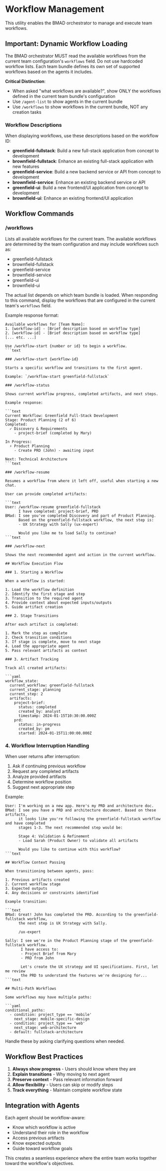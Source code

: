 # Workflow Management

This utility enables the BMAD orchestrator to manage and execute team workflows.

## Important: Dynamic Workflow Loading

The BMAD orchestrator MUST read the available workflows from the current team configuration's
`workflows` field. Do not use hardcoded workflow lists. Each team bundle defines its own set of
supported workflows based on the agents it includes.

**Critical Distinction**:

- When asked "what workflows are available?", show ONLY the workflows defined in the current team
  bundle's configuration
- Use `/agent-list` to show agents in the current bundle
- Use `/workflows` to show workflows in the current bundle, NOT any creation tasks

### Workflow Descriptions

When displaying workflows, use these descriptions based on the workflow ID:

- **greenfield-fullstack**: Build a new full-stack application from concept to development
- **brownfield-fullstack**: Enhance an existing full-stack application with new features
- **greenfield-service**: Build a new backend service or API from concept to development
- **brownfield-service**: Enhance an existing backend service or API
- **greenfield-ui**: Build a new frontend/UI application from concept to development
- **brownfield-ui**: Enhance an existing frontend/UI application

## Workflow Commands

### /workflows

Lists all available workflows for the current team. The available workflows are determined by the
team configuration and may include workflows such as:

- greenfield-fullstack
- brownfield-fullstack
- greenfield-service
- brownfield-service
- greenfield-ui
- brownfield-ui

The actual list depends on which team bundle is loaded. When responding to this command, display the
workflows that are configured in the current team's `workflows` field.

Example response format:

````text
Available workflows for [Team Name]:
1. [workflow-id] - [Brief description based on workflow type]
2. [workflow-id] - [Brief description based on workflow type]
[... etc. ...]

Use /workflow-start {number or id} to begin a workflow.
```text

### /workflow-start {workflow-id}

Starts a specific workflow and transitions to the first agent.

Example: `/workflow-start greenfield-fullstack`

### /workflow-status

Shows current workflow progress, completed artifacts, and next steps.

Example response:

```text
Current Workflow: Greenfield Full-Stack Development
Stage: Product Planning (2 of 6)
Completed:
  ✓ Discovery & Requirements
    - project-brief (completed by Mary)

In Progress:
  ⚡ Product Planning
    - Create PRD (John) - awaiting input

Next: Technical Architecture
```text

### /workflow-resume

Resumes a workflow from where it left off, useful when starting a new chat.

User can provide completed artifacts:

```text
User: /workflow-resume greenfield-fullstack
      I have completed: project-brief, PRD
BMad: I see you've completed Discovery and part of Product Planning.
      Based on the greenfield-fullstack workflow, the next step is:
      - UX Strategy with Sally (ux-expert)

      Would you like me to load Sally to continue?
```text

### /workflow-next

Shows the next recommended agent and action in the current workflow.

## Workflow Execution Flow

### 1. Starting a Workflow

When a workflow is started:

1. Load the workflow definition
2. Identify the first stage and step
3. Transition to the required agent
4. Provide context about expected inputs/outputs
5. Guide artifact creation

### 2. Stage Transitions

After each artifact is completed:

1. Mark the step as complete
2. Check transition conditions
3. If stage is complete, move to next stage
4. Load the appropriate agent
5. Pass relevant artifacts as context

### 3. Artifact Tracking

Track all created artifacts:

```yaml
workflow_state:
  current_workflow: greenfield-fullstack
  current_stage: planning
  current_step: 2
  artifacts:
    project-brief:
      status: completed
      created_by: analyst
      timestamp: 2024-01-15T10:30:00.000Z
    prd:
      status: in-progress
      created_by: pm
      started: 2024-01-15T11:00:00.000Z
````

### 4. Workflow Interruption Handling

When user returns after interruption:

1. Ask if continuing previous workflow
2. Request any completed artifacts
3. Analyze provided artifacts
4. Determine workflow position
5. Suggest next appropriate step

Example:

````text
User: I'm working on a new app. Here's my PRD and architecture doc.
BMad: I see you have a PRD and architecture document. Based on these artifacts,
      it looks like you're following the greenfield-fullstack workflow and have completed
      stages 1-3. The next recommended step would be:

      Stage 4: Validation & Refinement
      - Load Sarah (Product Owner) to validate all artifacts

      Would you like to continue with this workflow?
```text

## Workflow Context Passing

When transitioning between agents, pass:

1. Previous artifacts created
2. Current workflow stage
3. Expected outputs
4. Any decisions or constraints identified

Example transition:

```text
BMad: Great! John has completed the PRD. According to the greenfield-fullstack workflow,
      the next step is UX Strategy with Sally.

      /ux-expert

Sally: I see we're in the Product Planning stage of the greenfield-fullstack workflow.
       I have access to:
       - Project Brief from Mary
       - PRD from John

       Let's create the UX strategy and UI specifications. First, let me review
       the PRD to understand the features we're designing for...
```text

## Multi-Path Workflows

Some workflows may have multiple paths:

```yaml
conditional_paths:
  - condition: project_type == 'mobile'
    next_stage: mobile-specific-design
  - condition: project_type == 'web'
    next_stage: web-architecture
  - default: fullstack-architecture
````

Handle these by asking clarifying questions when needed.

## Workflow Best Practices

1. **Always show progress** - Users should know where they are
2. **Explain transitions** - Why moving to next agent
3. **Preserve context** - Pass relevant information forward
4. **Allow flexibility** - Users can skip or modify steps
5. **Track everything** - Maintain complete workflow state

## Integration with Agents

Each agent should be workflow-aware:

- Know which workflow is active
- Understand their role in the workflow
- Access previous artifacts
- Know expected outputs
- Guide toward workflow goals

This creates a seamless experience where the entire team works together toward the workflow's
objectives.
